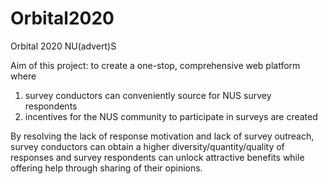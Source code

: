 # Orbital2020
Orbital 2020 NU(advert)S

Aim of this project: to create a one-stop, comprehensive web platform where 
1) survey conductors can conveniently source for NUS survey respondents
2) incentives for the NUS community to participate in surveys are created

By resolving the lack of response motivation and lack of survey outreach, survey conductors
can obtain a higher diversity/quantity/quality of responses and survey respondents can unlock
attractive benefits while offering help through sharing of their opinions.
